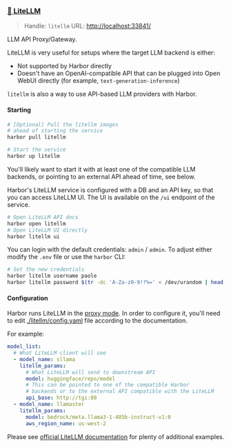 ### [🚅 LiteLLM](https://docs.litellm.ai/docs/)

> Handle: `litellm`
> URL: [http://localhost:33841/](http://localhost:33841/)

LLM API Proxy/Gateway.

LiteLLM is very useful for setups where the target LLM backend is either:
- Not supported by Harbor directly
- Doesn't have an OpenAI-compatible API that can be plugged into Open WebUI directly (for example, `text-generation-inference`)

`litellm` is also a way to use API-based LLM providers with Harbor.

#### Starting

```bash
# [Optional] Pull the litellm images
# ahead of starting the service
harbor pull litellm

# Start the service
harbor up litellm
```

You'll likely want to start it with at least one of the compatible LLM backends, or pointing to an external API ahead of time, see below.

Harbor's LiteLLM service is configured with a DB and an API key, so that you can access LiteLLM UI. The UI is available on the `/ui` endpoint of the service.

```bash
# Open LiteLLM API docs
harbor open litellm
# Open LiteLLM UI directly
harbor litellm ui
```

You can login with the default credentials: `admin` / `admin`. To adjust either modify the `.env` file or use the `harbor` CLI:
```bash
# Set the new credentials
harbor litellm username paole
harbor litellm password $(tr -dc 'A-Za-z0-9!?%=' < /dev/urandom | head -c 10)
```

#### Configuration

Harbor runs LiteLLM in the [proxy mode](https://docs.litellm.ai/docs/proxy/configs). In order to configure it, you'll need to edit [./litellm/config.yaml](./litellm/config.yaml) file according to the documentation.

For example:

```yaml
model_list:
  # What LiteLLM client will see
  - model_name: sllama
    litellm_params:
      # What LiteLLM will send to downstream API
      model: huggingface/repo/model
      # This can be pointed to one of the compatible Harbor
      # backends or to the external API compatible with the LiteLLM
      api_base: http://tgi:80
  - model_name: llamaster
    litellm_params:
      model: bedrock/meta.llama3-1-405b-instruct-v1:0
      aws_region_name: us-west-2
```

Please see [official LiteLLM documentation](https://docs.litellm.ai/docs/) for plenty of additional examples.
